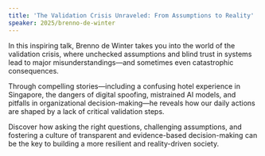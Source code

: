```yaml
---
title: 'The Validation Crisis Unraveled: From Assumptions to Reality'
speaker: 2025/brenno-de-winter
---
```


In this inspiring talk, Brenno de Winter takes you into the world of the validation crisis, where unchecked assumptions and blind trust in systems lead to major misunderstandings—and sometimes even catastrophic consequences.

Through compelling stories—including a confusing hotel experience in Singapore, the dangers of digital spoofing, mistrained AI models, and pitfalls in organizational decision-making—he reveals how our daily actions are shaped by a lack of critical validation steps.

Discover how asking the right questions, challenging assumptions, and fostering a culture of transparent and evidence-based decision-making can be the key to building a more resilient and reality-driven society.
